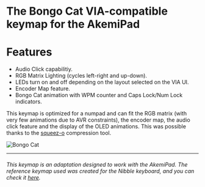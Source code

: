 # The Bongo Cat VIA-compatible keymap for the AkemiPad

# Features
- Audio Click capabilitiy.
- RGB Matrix Lighting (cycles left-right and up-down).
- LEDs turn on and off depending on the layout selected on the VIA UI.
- Encoder Map feature.
- Bongo Cat animation with WPM counter and Caps Lock/Num Lock indicators.

This keymap is optimized for a numpad and can fit the RGB matrix (with 
very few animations due to AVR constraints), the encoder map, the audio 
click feature and the display of the OLED animations. This was possible 
thanks to the [squeez-o](https://github.com/nullbitsco/squeez-o) compression tool.

![Bongo Cat](https://i.imgur.com/VXpS2AL.gif)

___

###### *This keymap is an adaptation designed to work with the AkemiPad. The reference keymap used was created for the Nibble keyboard, and you can check it [here](https://github.com/qmk/qmk_firmware/tree/master/keyboards/nullbitsco/nibble/keymaps/oled_bongocat).*
